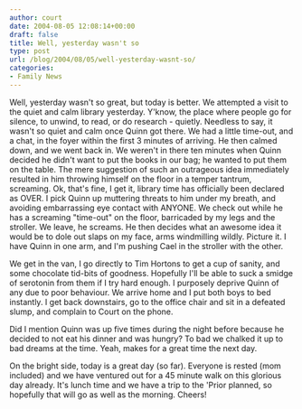 ```yaml
---
author: court
date: 2004-08-05 12:08:14+00:00
draft: false
title: Well, yesterday wasn't so
type: post
url: /blog/2004/08/05/well-yesterday-wasnt-so/
categories:
- Family News
---
```


Well, yesterday wasn't so great, but today is better.  We attempted a visit to the quiet and calm library yesterday.  Y'know, the place where people go for silence, to unwind, to read, or do research - quietly.  Needless to say, it wasn't so quiet and calm once Quinn got there.  We had a little time-out, and a chat, in the foyer within the first 3 minutes of arriving. He then calmed down, and we went back in.  We weren't in there ten minutes when Quinn decided he didn't want to put the books in our bag; he wanted to put them on the table.  The mere suggestion of such an outrageous idea immediately resulted in him throwing himself on the floor in a temper tantrum, screaming.  Ok, that's fine, I get it, library time has officially been declared as OVER.  I pick Quinn up muttering threats to him under my breath, and avoiding embarrassing eye contact with ANYONE.  We check out while he has a screaming "time-out" on the floor, barricaded by my legs and the stroller.  We leave, he screams.  He then decides what an awesome idea it would be to dole out slaps on my face, arms windmilling wildly.  Picture it.  I have Quinn in one arm, and I'm pushing Cael in the stroller with the other.





We get in the van, I go directly to Tim Hortons to get a cup of sanity, and some chocolate tid-bits of goodness.  Hopefully I'll be able to suck a smidge of serotonin from them if I try hard enough. I purposely deprive Quinn of any due to poor behaviour.  We arrive home and I put both boys to bed instantly.  I get back downstairs, go to the office chair and sit in a defeated slump, and complain to Court on the phone.





Did I mention Quinn was up five times during the night before because he decided to not eat his dinner and was hungry?  To bad we chalked it up to bad dreams at the time.  Yeah, makes for a great time the next day.





On the bright side, today is a great day (so far).  Everyone is rested (mom included) and we have ventured out for a 45 minute walk on this glorious day already.  It's lunch time and we have a trip to the 'Prior planned, so hopefully that will go as well as the morning.  Cheers!






